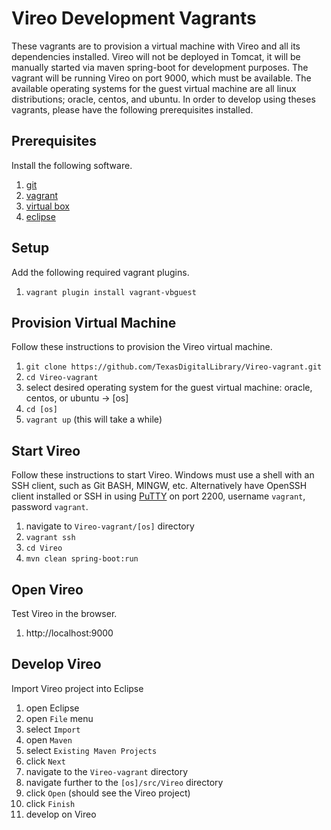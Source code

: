 Vireo Development Vagrants
==========================

These vagrants are to provision a virtual machine with Vireo and all its dependencies installed. Vireo will not be deployed in Tomcat, it will be manually started via maven spring-boot for development purposes. The vagrant will be running Vireo on port 9000, which must be available. The available operating systems for the guest virtual machine are all linux distributions; oracle, centos, and ubuntu. In order to develop using theses vagrants, please have the following prerequisites installed.

Prerequisites
-------------

Install the following software.

1.	[git](https://help.github.com/articles/set-up-git)
2.	[vagrant](https://www.vagrantup.com)
3.	[virtual box](https://www.virtualbox.org)
4.	[eclipse](https://eclipse.org/)

Setup
-----

Add the following required vagrant plugins.

1.	`vagrant plugin install vagrant-vbguest`

Provision Virtual Machine
-------------------------

Follow these instructions to provision the Vireo virtual machine.

1.	`git clone https://github.com/TexasDigitalLibrary/Vireo-vagrant.git`
2.	`cd Vireo-vagrant`
3.	select desired operating system for the guest virtual machine: oracle, centos, or ubuntu -> [os]
4.	`cd [os]`
5.	`vagrant up` (this will take a while)

Start Vireo
-----------

Follow these instructions to start Vireo. Windows must use a shell with an SSH client, such as Git BASH, MINGW, etc. Alternatively have OpenSSH client installed or SSH in using [PuTTY](http://www.putty.org/) on port 2200, username `vagrant`, password `vagrant`.

1.	navigate to `Vireo-vagrant/[os]` directory
2.	`vagrant ssh`
3.	`cd Vireo`
4.	`mvn clean spring-boot:run`

Open Vireo
----------

Test Vireo in the browser.

1.	http://localhost:9000

Develop Vireo
-------------

Import Vireo project into Eclipse

1.	open Eclipse
2.	open `File` menu
3.	select `Import`
4.	open `Maven`
5.	select `Existing Maven Projects`
6.	click `Next`
7.	navigate to the `Vireo-vagrant` directory
8.	navigate further to the `[os]/src/Vireo` directory
9.	click `Open` (should see the Vireo project)
10.	click `Finish`
11.	develop on Vireo
